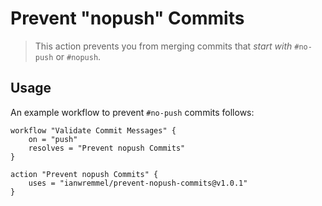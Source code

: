 # Prevent "nopush" Commits

> This action prevents you from merging commits that *start with* `#no-push` or `#nopush`.

## Usage

An example workflow to prevent `#no-push` commits follows:

```hcl
workflow "Validate Commit Messages" {
    on = "push"
    resolves = "Prevent nopush Commits"
}

action "Prevent nopush Commits" {
    uses = "ianwremmel/prevent-nopush-commits@v1.0.1"
}
```
